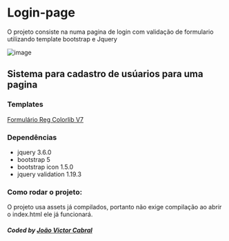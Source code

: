 # Login-page

<p>O projeto consiste na numa pagina de login com validação de formulario utilizando template bootstrap e Jquery</p>

![image](https://user-images.githubusercontent.com/58268477/150003176-2fb9f543-8090-4508-b418-e7daabbaea73.png)

## Sistema para cadastro de usúarios para uma pagina

### Templates
<a href="https://colorlib.com/wp/template/colorlib-regform-7/">Formulário Reg Colorlib V7
</a>

### Dependências
<ul>
  <li>jquery 3.6.0</li>
  <li>bootstrap 5</li>
  <li>bootstrap icon 1.5.0</li>
  <li>jquery validation 1.19.3</li>
</ul>

### Como rodar o projeto:

<p>O projeto usa assets já compilados, portanto não exige compilação ao abrir o index.html ele já funcionará.</p>

##### Coded by <a href="https://github.com/Cabral-JV/">João Victor Cabral</a>
